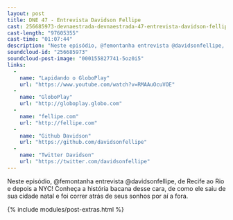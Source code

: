 ```yaml
---
layout: post
title: DNE 47 - Entrevista Davidson Fellipe
cast: 256685973-devnaestrada-devnaestrada-47-entrevista-davidson-fellipe.mp3
cast-length: "97605355"
cast-time: "01:07:44"
description: "Neste episódio, @femontanha entrevista @davidsonfellipe, de Recife ao Rio e depois a NYC! Conheça a história bacana desse cara, de como ele saiu de sua cidade natal e foi correr atrás de seus sonhos por aí a fora."
soundcloud-id: "256685973"
soundcloud-post-image: "000155827741-5oz0i5"
links:
  -
    name: "Lapidando o GloboPlay"
    url: "https://www.youtube.com/watch?v=RMAAuOcuVOE"
  -
    name: "GloboPlay"
    url: "http://globoplay.globo.com"
  -
    name: "fellipe.com"
    url: "http://fellipe.com"
  -
    name: "Github Davidson"
    url: "https://github.com/davidsonfellipe"
  -
    name: "Twitter Davidson"
    url: "https://twitter.com/davidsonfellipe"
---
```


Neste episódio, @femontanha entrevista @davidsonfellipe, de Recife ao Rio e depois a NYC! Conheça a história bacana desse cara, de como ele saiu de sua cidade natal e foi correr atrás de seus sonhos por aí a fora.

{% include modules/post-extras.html %}
